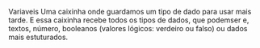 Variaveis
  Uma caixinha onde guardamos um tipo de dado para usar mais tarde. E essa caixinha recebe todos os tipos de dados, que podemser e, textos, número, booleanos (valores lógicos: verdeiro ou falso) ou dados mais estuturados.
  